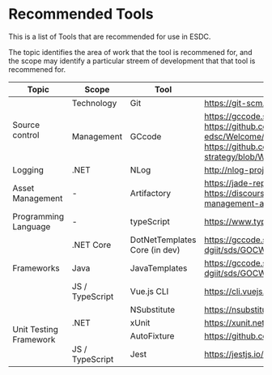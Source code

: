 # Recommended Tools

This is a list of Tools that are recommended for use in ESDC. 

The topic identifies the area of work that the tool is recommened for, 
and the scope may identify a particular streem of development that that tool is recommened for.

<table>
  <thead>
    <tr>
      <th>Topic</th>
      <th>Scope</th>
      <th>Tool</th>
      <th>References</th>
    </tr>
  </thead>
  <tbody>
    <tr>
      <td rowspan=2>Source control</td>
      <td>Technology</td>
      <td>Git</td>
      <td><a href="https://git-scm.com/" rel="nofollow">https://git-scm.com/</a></td>
    </tr>
    <tr>
      <td>Management</td>
      <td>GCcode</td>
      <td><a href="https://gccode.ssc-spc.gc.ca/iitb-dgiit/" rel="nofollow">https://gccode.ssc-spc.gc.ca/iitb-dgiit/</a><br/>
        <a href="https://github.com/esdc-edsc/Welcome/blob/master/Recommendations/GCcode.md" rel="nofollow">https://github.com/esdc-edsc/Welcome/blob/master/Recommendations/GCcode.md</a><br/>
        <a href="https://github.com/gcdevops/strategie-devops-strategy/blob/WorkInProgress/Content/OfficalGCCodeSupport.md">https://github.com/gcdevops/strategie-devops-strategy/blob/WorkInProgress/Content/OfficalGCCodeSupport.md</a></td>
    </tr>
    <tr>
      <td>Logging</td>
      <td>.NET</td>
      <td>NLog</td>
      <td><a href="http://nlog-project.org/" rel="nofollow">http://nlog-project.org/</a></td>
    </tr>
    <tr>
      <td>Asset Management</td>
      <td>-</td>
      <td>Artifactory</td>
      <td><a href="https://jade-repos.intra.dev/artifactory/webapp/#/home" rel="nofollow">https://jade-repos.intra.dev/artifactory/webapp/#/home</a><br/>
        <a href="https://discourse.devx.team/t/artifactory-as-an-asset-management-and-vulnerability-management-process/89" rel="nofollow">https://discourse.devx.team/t/artifactory-as-an-asset-management-and-vulnerability-management-process/89</a></td>
    </tr>
    <tr>
      <td>Programming Language</td>
      <td>-</td>
      <td>typeScript</td>
      <td><a href="https://www.typescriptlang.org/" rel="nofollow">https://www.typescriptlang.org/</a></td>
    </tr>
    <tr>
      <td rowspan=3>Frameworks</td>
      <td>.NET Core</td>
      <td>DotNetTemplates Core (in dev)</td>
      <td><a href="https://gccode.ssc-spc.gc.ca/iitb-dgiit/sds/GOCWebTemplates/DotNetTemplates" rel="nofollow">https://gccode.ssc-spc.gc.ca/iitb-dgiit/sds/GOCWebTemplates/DotNetTemplates</a></td>
    </tr>
    <tr>
      <td>Java</td>
      <td>JavaTemplates</td>
      <td><a href="https://gccode.ssc-spc.gc.ca/iitb-dgiit/sds/GOCWebTemplates/JavaTemplates" rel="nofollow">https://gccode.ssc-spc.gc.ca/iitb-dgiit/sds/GOCWebTemplates/JavaTemplates</a></td>
    </tr>
    <tr>
      <td>JS / TypeScript</td>
      <td>Vue.js CLI</td>
      <td><a href="https://cli.vuejs.org/" rel="nofollow">https://cli.vuejs.org/</a></td>
    </tr>
    <tr>
      <td rowspan=4>Unit Testing Framework</td>
      <td rowspan=3>.NET</td>
      <td>NSubstitute</td>
      <td><a href="https://nsubstitute.github.io/" rel="nofollow">https://nsubstitute.github.io/</a></td>
    </tr>
    <tr>
      <td>xUnit</td>
      <td><a href="https://xunit.net/" rel="nofollow">https://xunit.net/</a></td>
    </tr>
    <tr>
      <td>AutoFixture</td>
      <td><a href="https://github.com/AutoFixture/AutoFixture" rel="nofollow">https://github.com/AutoFixture/AutoFixture</a></td>
    </tr>
    <tr>
      <td>JS / TypeScript</td>
      <td>Jest</td>
      <td><a href="https://jestjs.io/" rel="nofollow">https://jestjs.io/</a></td>
    </tr>
  </tbody>
</table>
